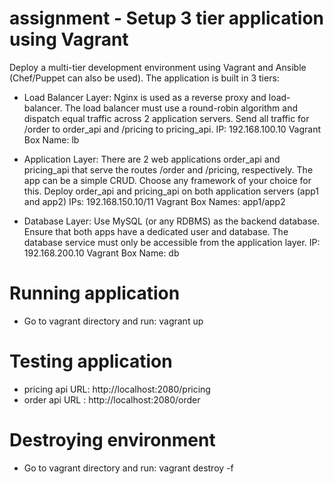# assignment - Setup 3 tier application using Vagrant

Deploy a multi-tier development environment using Vagrant and Ansible (Chef/Puppet can also be used). The application is built in 3 tiers:

* Load Balancer Layer: 
Nginx is used as a reverse proxy and load-balancer. The load balancer must use a round-robin algorithm and dispatch equal traffic across 2 application servers. Send all traffic for /order to order_api and /pricing to pricing_api.
IP: 192.168.100.10
Vagrant Box Name: lb

* Application Layer: 
There are 2 web applications order_api and pricing_api that serve the routes /order and /pricing, respectively. The app can be a simple CRUD. Choose any framework of your choice for this. Deploy order_api and pricing_api on both application servers (app1 and app2)
IPs: 192.168.150.10/11
Vagrant Box Names: app1/app2

* Database Layer: 
Use MySQL (or any RDBMS) as the backend database. Ensure that both apps have a dedicated user and database. The database service must only be accessible from the application layer.
IP: 192.168.200.10
Vagrant Box Name: db

# Running application

* Go to vagrant directory and run: vagrant up

# Testing application

* pricing api URL: http://localhost:2080/pricing
* order api URL  : http://localhost:2080/order

# Destroying environment

* Go to vagrant directory and run: vagrant destroy -f
